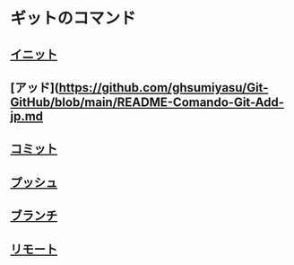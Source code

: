 # ギットのコマンド

## [イニット](https://github.com/ghsumiyasu/Git-GitHub/blob/main/README-Comando-Git-Init-jp.md)
## [アッド](https://github.com/ghsumiyasu/Git-GitHub/blob/main/README-Comando-Git-Add-jp.md
## [コミット](https://github.com/ghsumiyasu/Git-GitHub/blob/main/README-Comando-Git-Commit-br-pt.md)
## [プッシュ](https://github.com/ghsumiyasu/Git-GitHub/blob/main/README-Comando-Git-Push-br-pt.md)
## [ブランチ](https://github.com/ghsumiyasu/Git-GitHub/blob/main/README-Comando-Git-Branch-jp.md)
## [リモート](https://github.com/ghsumiyasu/Git-GitHub/blob/main/README-Comando-Git-Remote-jp.md)